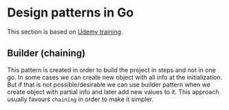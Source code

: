 # Design patterns in Go

This section is based on [Udemy training](https://www.udemy.com/course/design-patterns-go/).


## Builder (chaining)

This pattern is created in order to build the project in steps and not in one go. In some cases we can create new object with all info at the initialization. But if that is not possible/desirable we can use builder pattern when we create object with partial info and later add new values to it. This approach usually favours `chaining` in order to make it simpler.
